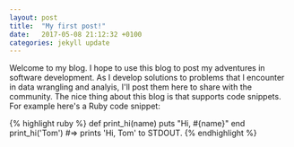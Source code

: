 ```yaml
---
layout: post
title:  "My first post!"
date:   2017-05-08 21:12:32 +0100
categories: jekyll update
---
```

Welcome to my blog. I hope to use this blog to post my adventures in software development.
As I develop solutions to problems that I encounter in data wrangling and analyis, I'll post 
them here to share with the community.
The nice thing about this blog is that supports code snippets.
For example here's a Ruby code snippet:

{% highlight ruby %}
def print_hi(name)
  puts "Hi, #{name}"
end
print_hi('Tom')
#=> prints 'Hi, Tom' to STDOUT.
{% endhighlight %}

